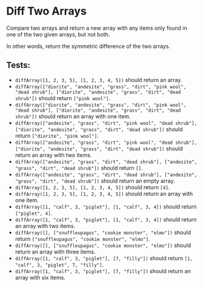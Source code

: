 # Diff Two Arrays

Compare two arrays and return a new array with any items only found in one of the two given arrays, but not both.

In other words, return the symmetric difference of the two arrays.

## Tests:

-   `diffArray([1, 2, 3, 5], [1, 2, 3, 4, 5])` should return an array.
-   `diffArray(["diorite", "andesite", "grass", "dirt", "pink wool", "dead shrub"], ["diorite", "andesite", "grass", "dirt", "dead shrub"])` should return `["pink wool"]`.
-   `diffArray(["diorite", "andesite", "grass", "dirt", "pink wool", "dead shrub"], ["diorite", "andesite", "grass", "dirt", "dead shrub"])` should return an array with one item.
-   `diffArray(["andesite", "grass", "dirt", "pink wool", "dead shrub"], ["diorite", "andesite", "grass", "dirt", "dead shrub"])` should return `["diorite", "pink wool"]`.
-   `diffArray(["andesite", "grass", "dirt", "pink wool", "dead shrub"], ["diorite", "andesite", "grass", "dirt", "dead shrub"])` should return an array with two items.
-   `diffArray(["andesite", "grass", "dirt", "dead shrub"], ["andesite", "grass", "dirt", "dead shrub"])` should return `[]`.
-   `diffArray(["andesite", "grass", "dirt", "dead shrub"], ["andesite", "grass", "dirt", "dead shrub"])` should return an empty array.
-   `diffArray([1, 2, 3, 5], [1, 2, 3, 4, 5])` should return `[4]`.
-   `diffArray([1, 2, 3, 5], [1, 2, 3, 4, 5])` should return an array with one item.
-   `diffArray([1, "calf", 3, "piglet"], [1, "calf", 3, 4])` should return `["piglet", 4]`.
-   `diffArray([1, "calf", 3, "piglet"], [1, "calf", 3, 4])` should return an array with two items.
-   `diffArray([], ["snuffleupagus", "cookie monster", "elmo"])` should return `["snuffleupagus", "cookie monster", "elmo"]`.
-   `diffArray([], ["snuffleupagus", "cookie monster", "elmo"])` should return an array with three items.
-   `diffArray([1, "calf", 3, "piglet"], [7, "filly"])` should return `[1, "calf", 3, "piglet", 7, "filly"]`.
-   `diffArray([1, "calf", 3, "piglet"], [7, "filly"])` should return an array with six items.
